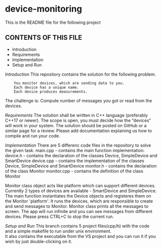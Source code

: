 # device-monitoring
This is the README file for the following project

CONTENTS OF THIS FILE
---------------------

 * Introduction
 * Requirements
 * Implementation
 * Setup and Run
 
_Introduction_
This repository contains the solution for the following problem.

        You monitor devices, which are sending data to you.
        Each device has a unique name.
        Each device produces measurements.
The challenge is:
        Compute number of messages you got or read from the devices.

_Requirements_
  The solution shall be written in C++ language (preferably C++17 or newer).
  The scope is open, you must decide how the “devices” will work in your system.
  The solution should be posted on GitHub or a similar page for a review.
  Please add documentation explaining us how to compile and run your code.

_Implementation_
  There are 5 differenc code files in the repository to solve the given task.
    main.cpp - contains the main function implementation.
    device.h - contains the declaration of the classes Device, SimpleDevice and SmartDevice
    device.cpp - contains the implementation of the classes Device, SimpleDevice and SmartDevice
    monitor.h - contains the declaration of the class Monitor
    monitor.cpp - contains the definition of the class Monitor

  Monitor class object acts like platform which can support different devices. Currently 2 types of devices are available - SmartDevice and SimpleDevice.
  The main function instantiates the Device objects and registeres them on the Monitor 'platform'. 
  It runs the devices, which are responsible to create and send messages to Monitor. Monitor class prints all the messages to screen. 
  The app will run infinite and you can see messages from different devices. Please press CTRL+C to stop the current run. 

 
_Setup and Run_
 This branch contains 5 project files(cpp/h) with the code and a simple makefile to run under unix environment.  
 It also contains the executable from the VS project and you can run it if you wish by just double-clicking on it.

 



